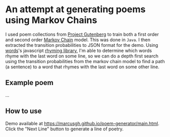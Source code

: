 # An attempt at generating poems using Markov Chains

I used poem collections from [Project Gutenberg](https://www.gutenberg.org/) to train both a first order and second order [Markov Chain](https://en.wikipedia.org/wiki/Markov_chain) model. This was done in `Java`. I then extracted the transition probabilities to JSON format for the demo. Using [words](https://github.com/words)'s javascript [rhyming library](https://github.com/words/rhymes), I'm able to determine which words rhyme with the last word on some line, so we can do a depth first search using the transition probabilities from the markov chain model to find a path (a sentence) to a word that rhymes with the last word on some other line.

## Example poem

...

## How to use

Demo available at https://marcusgh.github.io/poem-generator/main.html. Click the "Next Line" button to generate a line of poetry.
